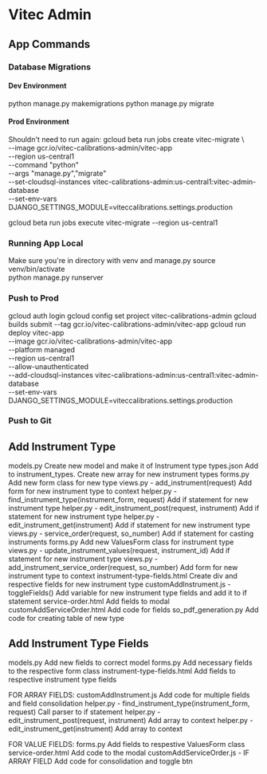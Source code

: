 # Vitec Admin

## App Commands

### Database Migrations

#### Dev Environment
python manage.py makemigrations
python manage.py migrate

#### Prod Environment
Shouldn't need to run again:
gcloud beta run jobs create vitec-migrate \                    
  --image gcr.io/vitec-calibrations-admin/vitec-app \
  --region us-central1 \
  --command "python" \
  --args "manage.py","migrate" \
  --set-cloudsql-instances vitec-calibrations-admin:us-central1:vitec-admin-database \
  --set-env-vars DJANGO_SETTINGS_MODULE=viteccalibrations.settings.production

gcloud beta run jobs execute vitec-migrate --region us-central1



### Running App Local
Make sure you're in directory with venv and manage.py
source venv/bin/activate  
python manage.py runserver

### Push to Prod
gcloud auth login
gcloud config set project vitec-calibrations-admin
gcloud builds submit --tag gcr.io/vitec-calibrations-admin/vitec-app
gcloud run deploy vitec-app \
  --image gcr.io/vitec-calibrations-admin/vitec-app \
  --platform managed \
  --region us-central1 \
  --allow-unauthenticated \
  --add-cloudsql-instances vitec-calibrations-admin:us-central1:vitec-admin-database \
  --set-env-vars DJANGO_SETTINGS_MODULE=viteccalibrations.settings.production

### Push to Git


## Add Instrument Type
models.py
    Create new model and make it of Instrument type
types.json
    Add to instrument_types. Create new array for new instrument types
forms.py
    Add new form class for new type
views.py - add_instrument(request)
    Add form for new instrument type to context
helper.py - find_instrument_type(instrument_form, request)
    Add if statement for new instrument type
helper.py - edit_instrument_post(request, instrument)
    Add if statement for new instrument type
helper.py - edit_instrument_get(instrument)
    Add if statement for new instrument type
views.py - service_order(request, so_number)
    Add if statement for casting instruments
forms.py
    Add new ValuesForm class for instrument type
views.py - update_instrument_values(request, instrument_id)
    Add if statement for new instrument type
views.py - add_instrument_service_order(request, so_number)
    Add form for new instrument type to context
instrument-type-fields.html
    Create div and respective fields for new instrument type
customAddInstrument.js - toggleFields()
    Add variable for new instrument type fields and add it to if statement
service-order.html
    Add fields to modal
customAddServiceOrder.html
    Add code for fields 
so_pdf_generation.py
    Add code for creating table of new type

## Add Instrument Type Fields
models.py
    Add new fields to correct model
forms.py 
    Add necessary fields to the respective form class
instrument-type-fields.html
    Add fields to respective instrument type fields

FOR ARRAY FIELDS:
customAddInstrument.js
    Add code for multiple fields and field consolidation
helper.py - find_instrument_type(instrument_form, request)
    Call parser to if statement 
helper.py - edit_instrument_post(request, instrument)
    Add array to context
helper.py - edit_instrument_get(instrument)
    Add array to context

FOR VALUE FIELDS:
forms.py
    Add fields to respestive ValuesForm class
service-order.html
    Add code to the modal
customAddServiceOrder.js - IF ARRAY FIELD
    Add code for consolidation and toggle btn